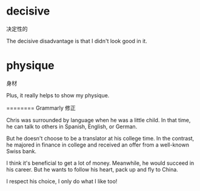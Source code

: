 # decisive 

决定性的

The decisive disadvantage is that I didn't look good in it.

# physique

身材

Plus, it really helps to show my physique.



======== Grammarly 修正

Chris was surrounded by language when he was a little child. In that time, he can talk to others in Spanish, English, or German.

But he doesn't choose to be a translator at his college time. In the contrast, he majored in finance in college and received an offer from a well-known Swiss bank.

I think it's beneficial to get a lot of money. Meanwhile, he would succeed in his career. But he wants to follow his heart, pack up and fly to China.

I respect his choice, I only do what I like too!